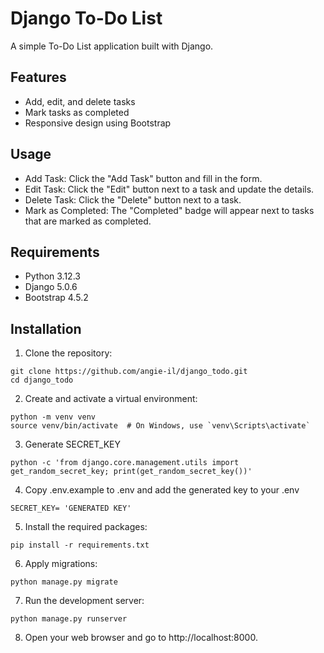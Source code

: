 # Django To-Do List

A simple To-Do List application built with Django.

## Features

- Add, edit, and delete tasks
- Mark tasks as completed
- Responsive design using Bootstrap

## Usage
- Add Task: Click the "Add Task" button and fill in the form.
- Edit Task: Click the "Edit" button next to a task and update the details.
- Delete Task: Click the "Delete" button next to a task.
- Mark as Completed: The "Completed" badge will appear next to tasks that are marked as completed.

## Requirements

- Python 3.12.3
- Django 5.0.6
- Bootstrap 4.5.2

## Installation

1. Clone the repository:

```
git clone https://github.com/angie-il/django_todo.git
cd django_todo
```

2. Create and activate a virtual environment:

```
python -m venv venv
source venv/bin/activate  # On Windows, use `venv\Scripts\activate`
```

3. Generate SECRET_KEY

```
python -c 'from django.core.management.utils import get_random_secret_key; print(get_random_secret_key())'
```

4. Copy .env.example to .env and add the generated key to your .env 

```
SECRET_KEY= 'GENERATED KEY'
``` 

5. Install the required packages:

```
pip install -r requirements.txt
```

6. Apply migrations:

```
python manage.py migrate
```

7. Run the development server:

```
python manage.py runserver
```

8. Open your web browser and go to http://localhost:8000.
